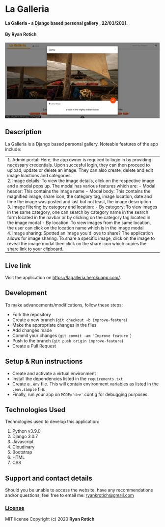 # La Galleria

#### La Galleria - a Django based personal gallery , 22/03/2021.

#### By Ryan Rotich

<img src="./static/images/landing.png"
     alt="landing"
     style="width=100%;" />

## Description

La Galleria is a Django based personal gallery.
Noteable features of the app include:

<table>
<tr>
<td>
1. Admin portal:
Here, the app owner is required to login in by providing necessary credentials. Upon succesful login, they can then proceed to upload, update or delete an image. They can also create, delete and edit image loactions and categories.
<br>
2. Image details:
To view the image details, click on the respective image and a modal pops up. The modal has various features which are:
- Modal header: This contains the image name
- Modal body: This contains the magnified image, share icon, the category tag, image location, date and time the image was posted and last but not least, the image description
<br>
3. Image filtering by category and location:
- By category: To view images in the same category, one can search by category name in the search form located in the navbar or by clicking on the category tag located in the image modal
- By location: To view images from the same location, the user can click on the location name which is in the image modal
<br>
4. Image sharing: 
Spotted an image you'd love to share? The application allows for image sharing. To share a specific image, click on the image to reveal the image modal then click on the share icon which copies the share link to your clipboard.
</td>
</tr>
</table>

## Live link

Visit the application on https://lagalleria.herokuapp.com/.

## Development

To make advancements/modifications, follow these steps:

- Fork the repository
- Create a new branch (`git checkout -b improve-feature`)
- Make the appropriate changes in the files
- Add changes made
- Commit your changes (`git commit -am 'Improve feature'`)
- Push to the branch (`git push origin improve-feature`)
- Create a Pull Request

## Setup & Run instructions

- Create and activate a virtual environment
- Install the dependencies listed in the `requirements.txt`
- Create a `.env` file. This will contain environment variables as listed in the `.env.sample` file.
- Finally, run your app on `MODE='dev'` config for debugging purposes

## Technologies Used

Technologies used to develop this application:

1. Python v3.9.0
2. Django 3.0.7
3. Javascript
4. Cloudinary
5. Bootstrap
6. HTML
7. CSS

## Support and contact details

Should you be unable to access the website, have any recommendations and/or questions, feel free to email me: [ryankrotich@gmail.com](mailto:austinbrian005@gmail.com)

### [License](LICENSE)

MIT license
Copyright (c) 2020 **Ryan Rotich**
